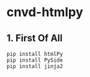 # cnvd-htmlpy

## 1. First Of All

    pip install htmlPy
    pip install PySide
    pip install jinja2
